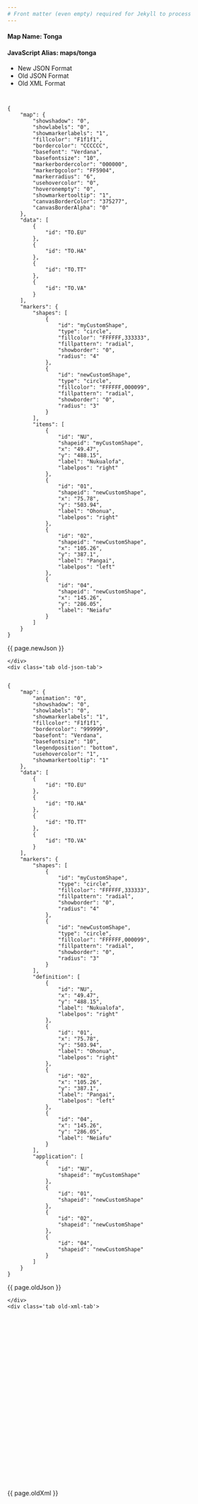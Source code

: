```yaml
---
# Front matter (even empty) required for Jekyll to process
---
```


#### Map Name: Tonga

#### JavaScript Alias: maps/tonga


<div class="code-wrapper">
<ul class='code-tabs'>
    <li class='active'>
        <a data-toggle='new-json'>New JSON Format</a>
    </li>
    <li>
        <a data-toggle='old-json'>Old JSON Format</a>
    </li>
    <li>
        <a data-toggle='old-xml'>Old XML Format</a>
    </li>
</ul>
<div class='tab-content'>
    <pre class='plain-code'></pre>
    <div class='tab new-json-tab active'>
<pre><code class="language-javascript">
{
    "map": {
        "showshadow": "0",
        "showlabels": "0",
        "showmarkerlabels": "1",
        "fillcolor": "F1f1f1",
        "bordercolor": "CCCCCC",
        "basefont": "Verdana",
        "basefontsize": "10",
        "markerbordercolor": "000000",
        "markerbgcolor": "FF5904",
        "markerradius": "6",
        "usehovercolor": "0",
        "hoveronempty": "0",
        "showmarkertooltip": "1",
        "canvasBorderColor": "375277",
        "canvasBorderAlpha": "0"
    },
    "data": [
        {
            "id": "TO.EU"
        },
        {
            "id": "TO.HA"
        },
        {
            "id": "TO.TT"
        },
        {
            "id": "TO.VA"
        }
    ],
    "markers": {
        "shapes": [
            {
                "id": "myCustomShape",
                "type": "circle",
                "fillcolor": "FFFFFF,333333",
                "fillpattern": "radial",
                "showborder": "0",
                "radius": "4"
            },
            {
                "id": "newCustomShape",
                "type": "circle",
                "fillcolor": "FFFFFF,000099",
                "fillpattern": "radial",
                "showborder": "0",
                "radius": "3"
            }
        ],
        "items": [
            {
                "id": "NU",
                "shapeid": "myCustomShape",
                "x": "49.47",
                "y": "488.15",
                "label": "Nukualofa",
                "labelpos": "right"
            },
            {
                "id": "01",
                "shapeid": "newCustomShape",
                "x": "75.78",
                "y": "503.94",
                "label": "Ohonua",
                "labelpos": "right"
            },
            {
                "id": "02",
                "shapeid": "newCustomShape",
                "x": "105.26",
                "y": "387.1",
                "label": "Pangai",
                "labelpos": "left"
            },
            {
                "id": "04",
                "shapeid": "newCustomShape",
                "x": "145.26",
                "y": "286.05",
                "label": "Neiafu"
            }
        ]
    }
}
</code></pre>


<p class='text-success'>{{ page.newJson }}</p>

    </div>
    <div class='tab old-json-tab'>
<pre><code class="language-javascript">
{
    "map": {
        "animation": "0",
        "showshadow": "0",
        "showlabels": "0",
        "showmarkerlabels": "1",
        "fillcolor": "F1f1f1",
        "bordercolor": "999999",
        "basefont": "Verdana",
        "basefontsize": "10",
        "legendposition": "bottom",
        "usehovercolor": "1",
        "showmarkertooltip": "1"
    },
    "data": [
        {
            "id": "TO.EU"
        },
        {
            "id": "TO.HA"
        },
        {
            "id": "TO.TT"
        },
        {
            "id": "TO.VA"
        }
    ],
    "markers": {
        "shapes": [
            {
                "id": "myCustomShape",
                "type": "circle",
                "fillcolor": "FFFFFF,333333",
                "fillpattern": "radial",
                "showborder": "0",
                "radius": "4"
            },
            {
                "id": "newCustomShape",
                "type": "circle",
                "fillcolor": "FFFFFF,000099",
                "fillpattern": "radial",
                "showborder": "0",
                "radius": "3"
            }
        ],
        "definition": [
            {
                "id": "NU",
                "x": "49.47",
                "y": "488.15",
                "label": "Nukualofa",
                "labelpos": "right"
            },
            {
                "id": "01",
                "x": "75.78",
                "y": "503.94",
                "label": "Ohonua",
                "labelpos": "right"
            },
            {
                "id": "02",
                "x": "105.26",
                "y": "387.1",
                "label": "Pangai",
                "labelpos": "left"
            },
            {
                "id": "04",
                "x": "145.26",
                "y": "286.05",
                "label": "Neiafu"
            }
        ],
        "application": [
            {
                "id": "NU",
                "shapeid": "myCustomShape"
            },
            {
                "id": "01",
                "shapeid": "newCustomShape"
            },
            {
                "id": "02",
                "shapeid": "newCustomShape"
            },
            {
                "id": "04",
                "shapeid": "newCustomShape"
            }
        ]
    }
}
</code></pre>


<p class='text-success'>{{ page.oldJson }}</p>

    </div>
    <div class='tab old-xml-tab'>
<pre><code class="language-html">
<map animation='0' showShadow='0' showLabels='0' showMarkerLabels='1' fillColor='F1f1f1' borderColor='999999' baseFont='Verdana' baseFontSize='10' legendPosition='bottom' useHoverColor='1' showMarkerToolTip='1'  >
	<data>
		<entity id='TO.EU'  />
		<entity id='TO.HA'  />
		<entity id='TO.TT'  />
		<entity id='TO.VA'  />
	</data>
	<markers>
	<shapes>
		     <shape id='myCustomShape' type='circle' fillColor='FFFFFF,333333'  fillPattern='radial' showborder='0' radius='4'/>
			 <shape id='newCustomShape' type='circle' fillColor='FFFFFF,000099'  fillPattern='radial' showborder='0' radius='3'/>
		</shapes>
		<definition>
			<marker id='NU' x='49.47' y='488.15' label='Nukualofa' labelPos='right' />
			<marker id='01' x='75.78' y='503.94' label='Ohonua' labelPos='right'  />
			<marker id='02' x='105.26' y='387.1' label='Pangai' labelPos='left'  />
			<marker id='04' x='145.26' y='286.05' label='Neiafu'  />
		</definition>
		<application>
			<marker id='NU' shapeId='myCustomShape'  />
			<marker id='01' shapeId='newCustomShape'  />
			<marker id='02' shapeId='newCustomShape'  />
			<marker id='04' shapeId='newCustomShape'  />
		</application>
	</markers>
</map>
</code></pre>

<p class='text-success'>{{ page.oldXml }}</p>

</div>
</div>
</div>
